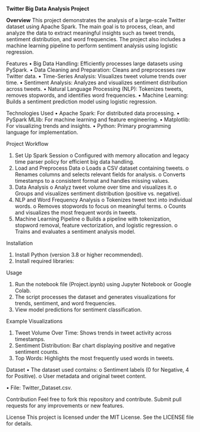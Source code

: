 <b>Twitter Big Data Analysis Project</b>

<b>Overview</b>
  This project demonstrates the analysis of a large-scale Twitter dataset using Apache Spark. The main goal is to process, clean, and analyze the data to extract meaningful insights such as tweet trends, sentiment distribution, and word frequencies. The project also includes a machine learning pipeline to perform sentiment analysis using logistic regression.

Features
•	Big Data Handling: Efficiently processes large datasets using PySpark.
•	Data Cleaning and Preparation: Cleans and preprocesses raw Twitter data.
•	Time-Series Analysis: Visualizes tweet volume trends over time.
•	Sentiment Analysis: Analyzes and visualizes sentiment distribution across tweets.
•	Natural Language Processing (NLP): Tokenizes tweets, removes stopwords, and identifies word frequencies.
•	Machine Learning: Builds a sentiment prediction model using logistic regression.

Technologies Used
•	Apache Spark: For distributed data processing.
•	PySpark MLlib: For machine learning and feature engineering.
•	Matplotlib: For visualizing trends and insights.
•	Python: Primary programming language for implementation.

Project Workflow
  1.	Set Up Spark Session
    o	Configured with memory allocation and legacy time parser policy for efficient big data handling.
  2.	Load and Preprocess Data
    o	Loads a CSV dataset containing tweets.
    o	Renames columns and selects relevant fields for analysis.
    o	Converts timestamps to a consistent format and handles missing values.
  3.	Data Analysis
    o	Analyz tweet volume over time and visualizes it.
    o	Groups and visualizes sentiment distribution (positive vs. negative).
  4.	NLP and Word Frequency Analysis
    o	Tokenizes tweet text into individual words.
    o	Removes stopwords to focus on meaningful terms.
    o	Counts and visualizes the most frequent words in tweets.
  5.	Machine Learning Pipeline
    o	Builds a pipeline with tokenization, stopword removal, feature vectorization, and logistic regression.
    o	Trains and evaluates a sentiment analysis model.

Installation
1.	Install Python (version 3.8 or higher recommended).
2.	Install required libraries:

Usage
1.	Run the notebook file (Project.ipynb) using Jupyter Notebook or Google Colab.
2.	The script processes the dataset and generates visualizations for trends, sentiment, and word frequencies.
3.	View model predictions for sentiment classification.

Example Visualizations
1.	Tweet Volume Over Time: Shows trends in tweet activity across timestamps.
2.	Sentiment Distribution: Bar chart displaying positive and negative sentiment counts.
3.	Top Words: Highlights the most frequently used words in tweets.

Dataset
  •	The dataset used contains:
    o	Sentiment labels (0 for Negative, 4 for Positive).
    o	User metadata and original tweet content.
  
  •	File: Twitter_Dataset.csv.

Contribution
Feel free to fork this repository and contribute. Submit pull requests for any improvements or new features.

License
This project is licensed under the MIT License. See the LICENSE file for details.


